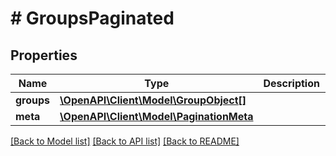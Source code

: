 # # GroupsPaginated

## Properties

Name | Type | Description | Notes
------------ | ------------- | ------------- | -------------
**groups** | [**\OpenAPI\Client\Model\GroupObject[]**](GroupObject.md) |  |
**meta** | [**\OpenAPI\Client\Model\PaginationMeta**](PaginationMeta.md) |  |

[[Back to Model list]](../../README.md#models) [[Back to API list]](../../README.md#endpoints) [[Back to README]](../../README.md)
